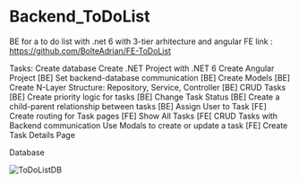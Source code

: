 # Backend_ToDoList
BE for a to do list with .net 6 with 3-tier arhitecture and angular
FE link : https://github.com/BolteAdrian/FE-ToDoList



Tasks:
Create database 
Create .NET Project with .NET 6
Create Angular Project
[BE] Set backend-database communication
[BE] Create Models 
[BE] Create N-Layer Structure: Repository, Service, Controller
[BE] CRUD Tasks  
[BE] Create priority logic for tasks
[BE] Change Task Status
[BE] Create a child-parent relationship between tasks
[BE] Assign User to Task
[FE] Create routing for Task pages
[FE] Show All Tasks
[FE[ CRUD Tasks with Backend communication
Use Modals to create or update a task
[FE] Create Task Details Page


Database

![ToDoListDB](https://user-images.githubusercontent.com/87446991/179509437-74bb60c9-8966-4416-b130-e16017b8c087.png)
